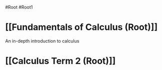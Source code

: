 #Root #Root1
# [[Fundamentals of Calculus (Root)]]

An in-depth introduction to calculus
# [[Calculus Term 2 (Root)]]
